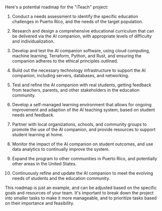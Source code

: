 Here's a potential roadmap for the "iTeach" project:

1. Conduct a needs assessment to identify the specific education challenges in Puerto Rico, and the needs of the target population.
    
2. Research and design a comprehensive educational curriculum that can be delivered via the AI companion, with appropriate levels of difficulty and individualization.

3. Develop and test the AI companion software, using cloud computing, machine learning, Terraform, Python, and Rust, and ensuring the companion adheres to the ethical principles outlined.

4. Build out the necessary technology infrastructure to support the AI companion, including servers, databases, and networking.

5. Test and refine the AI companion with real students, getting feedback from teachers, parents, and other stakeholders in the education community.

6. Develop a self-managed learning environment that allows for ongoing improvement and adaption of the AI teaching system, based on student needs and feedback.

7. Partner with local organizations, schools, and community groups to promote the use of the AI companion, and provide resources to support student learning at home.

8. Monitor the impact of the AI companion on student outcomes, and use data analytics to continually improve the system.

9. Expand the program to other communities in Puerto Rico, and potentially other areas in the United States.

10. Continuously refine and update the AI companion to meet the evolving needs of students and the education community.

This roadmap is just an example, and can be adjusted based on the specific goals and resources of your team. It's important to break down the project into smaller tasks to make it more manageable, and to prioritize tasks based on their importance and feasibility.